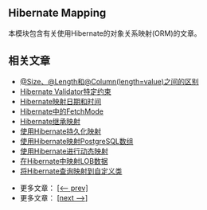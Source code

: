 ## Hibernate Mapping

本模块包含有关使用Hibernate的对象关系映射(ORM)的文章。

## 相关文章

+ [@Size、@Length和@Column(length=value)之间的区别](docs/@Size-@Length和@Column(length=value)之间的区别.md)
+ [Hibernate Validator特定约束](docs/Hibernate-Validator特定约束.md)
+ [Hibernate映射日期和时间](docs/Hibernate-映射日期和时间.md)
+ [Hibernate中的FetchMode](docs/Hibernate中的FetchMode.md)
+ [Hibernate继承映射](docs/Hibernate继承映射.md)
+ [使用Hibernate持久化映射](docs/使用Hibernate持久化映射.md)
+ [使用Hibernate映射PostgreSQL数组](docs/使用Hibernate映射PostgreSQL数组.md)
+ [使用Hibernate进行动态映射](docs/使用Hibernate进行动态映射.md)
+ [在Hibernate中映射LOB数据](docs/在Hibernate中映射LOB数据.md)
+ [将Hibernate查询映射到自定义类](docs/将Hibernate查询映射到自定义类.md)

- 更多文章： [[<-- prev]](../hibernate-libraries/README.md)
- 更多文章： [[next -->]](../hibernate-mapping-2/README.md)